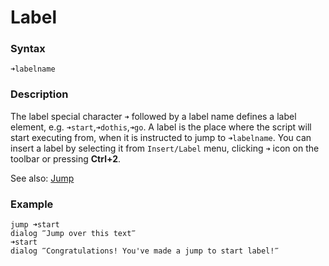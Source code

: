 # Label

### Syntax

```G1ANT
➜labelname
```

### Description

The label special character `➜` followed by a label name defines a label element, e.g. `➜start`,`➜dothis`,`➜go`. A label is the place where the script will start executing from, when it is instructed to jump to `➜labelname`. You can insert a label by selecting it from `Insert/Label` menu, clicking `➜` icon on the toolbar or pressing **Ctrl+2**.

See also: [Jump](g1ant-language/control-flow-commands/jump.md)

### Example

```G1ANT
jump ➜start
dialog ‴Jump over this text‴
➜start
dialog ‴Congratulations! You've made a jump to start label!‴
```

